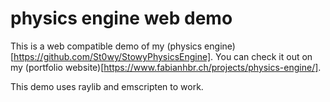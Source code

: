 # physics engine web demo

This is a web compatible demo of my (physics engine)[https://github.com/St0wy/StowyPhysicsEngine].
You can check it out on my (portfolio website)[https://www.fabianhbr.ch/projects/physics-engine/].

This demo uses raylib and emscripten to work.

